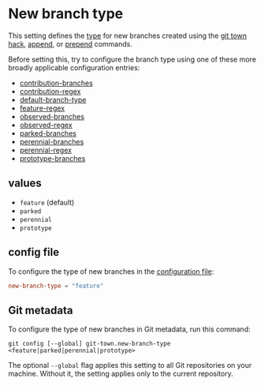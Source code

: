 # New branch type

This setting defines the [type](../branch-types.md) for new branches created
using the [git town hack](../commands/hack.md), [append](../commands/append.md),
or [prepend](../commands/prepend.md) commands.

Before setting this, try to configure the branch type using one of these more
broadly applicable configuration entries:

- [contribution-branches](contribution-branches.md)
- [contribution-regex](contribution-regex.md)
- [default-branch-type](default-branch-type.md)
- [feature-regex](feature-regex.md)
- [observed-branches](observed-branches.md)
- [observed-regex](observed-regex.md)
- [parked-branches](parked-branches.md)
- [perennial-branches](perennial-branches.md)
- [perennial-regex](perennial-regex.md)
- [prototype-branches](prototype-branches.md)

## values

- `feature` (default)
- `parked`
- `perennial`
- `prototype`

## config file

To configure the type of new branches in the
[configuration file](../configuration-file.md):

```toml
new-branch-type = "feature"
```

## Git metadata

To configure the type of new branches in Git metadata, run this command:

```wrap
git config [--global] git-town.new-branch-type <feature|parked|perennial|prototype>
```

The optional `--global` flag applies this setting to all Git repositories on
your machine. Without it, the setting applies only to the current repository.
